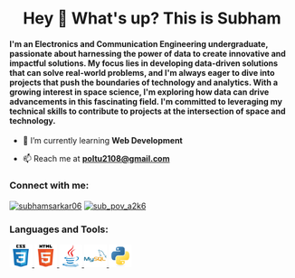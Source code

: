 <h1 align="center">Hey 👋 What's up? This is Subham</h1>
<h4 align="left">I'm an Electronics and Communication Engineering undergraduate, passionate about harnessing the power of data to create innovative and impactful solutions. My focus lies in developing data-driven solutions that can solve real-world problems, and I'm always eager to dive into projects that push the boundaries of technology and analytics. With a growing interest in space science, I'm exploring how data can drive advancements in this fascinating field. I'm committed to leveraging my technical skills to contribute to projects at the intersection of space and technology.</h4>

- 🌱 I’m currently learning **Web Development**

- 📫 Reach me at **poltu2108@gmail.com**

<h3 align="left">Connect with me:</h3>
<p align="left">
<a href="https://linkedin.com/in/subhamsarkar06" target="blank"><img align="center" src="https://raw.githubusercontent.com/rahuldkjain/github-profile-readme-generator/master/src/images/icons/Social/linked-in-alt.svg" alt="subhamsarkar06" height="30" width="40" /></a>
<a href="https://instagram.com/sub_pov_a2k6" target="blank"><img align="center" src="https://raw.githubusercontent.com/rahuldkjain/github-profile-readme-generator/master/src/images/icons/Social/instagram.svg" alt="sub_pov_a2k6" height="30" width="40" /></a>
</p>

<h3 align="left">Languages and Tools:</h3>
<p align="left"> <a href="https://www.w3schools.com/css/" target="_blank" rel="noreferrer"> <img src="https://raw.githubusercontent.com/devicons/devicon/master/icons/css3/css3-original-wordmark.svg" alt="css3" width="40" height="40"/> </a> <a href="https://www.w3.org/html/" target="_blank" rel="noreferrer"> <img src="https://raw.githubusercontent.com/devicons/devicon/master/icons/html5/html5-original-wordmark.svg" alt="html5" width="40" height="40"/> </a> <a href="https://www.java.com" target="_blank" rel="noreferrer"> <img src="https://raw.githubusercontent.com/devicons/devicon/master/icons/java/java-original.svg" alt="java" width="40" height="40"/> </a> <a href="https://www.mysql.com/" target="_blank" rel="noreferrer"> <img src="https://raw.githubusercontent.com/devicons/devicon/master/icons/mysql/mysql-original-wordmark.svg" alt="mysql" width="40" height="40"/> </a> <a href="https://www.python.org" target="_blank" rel="noreferrer"> <img src="https://raw.githubusercontent.com/devicons/devicon/master/icons/python/python-original.svg" alt="python" width="40" height="40"/> </a> </p>

